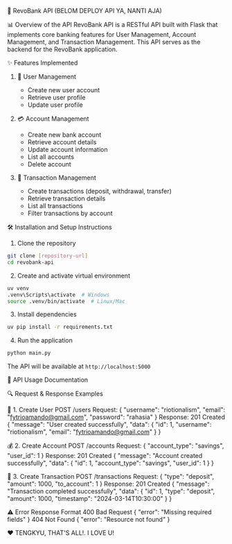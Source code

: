 🏦 RevoBank API
(BELOM DEPLOY API YA, NANTI AJA)

📊 Overview of the API
RevoBank API is a RESTful API built with Flask that implements core banking features for User Management, Account Management, and Transaction Management. This API serves as the backend for the RevoBank application.

✨ Features Implemented
1. 👤 User Management
   - Create new user account
   - Retrieve user profile
   - Update user profile

2. 💳 Account Management
   - Create new bank account
   - Retrieve account details
   - Update account information
   - List all accounts
   - Delete account

3. 💸 Transaction Management
   - Create transactions (deposit, withdrawal, transfer)
   - Retrieve transaction details
   - List all transactions
   - Filter transactions by account

🛠️ Installation and Setup Instructions
1. Clone the repository
```bash
git clone [repository-url]
cd revobank-api
```

2. Create and activate virtual environment
```bash
uv venv
.venv\Scripts\activate  # Windows
source .venv/bin/activate  # Linux/Mac
```

3. Install dependencies
```bash
uv pip install -r requirements.txt
```

4. Run the application
```bash
python main.py
```

The API will be available at `http://localhost:5000`

📝 API Usage Documentation

🔍 Request & Response Examples

👤 1. Create User
POST /users
Request:
{
"username": "riotionalism",
"email": "fytrioamando@gmail.com",
"password": "rahasia"
}
Response: 201 Created
{
"message": "User created successfully",
"data": {
"id": 1,
"username": "riotionalism",
"email": "fytrioamando@gmail.com"
}
}

💰 2. Create Account
POST /accounts
Request:
{
"account_type": "savings",
"user_id": 1
}
Response: 201 Created
{
"message": "Account created successfully",
"data": {
"id": 1,
"account_type": "savings",
"user_id": 1
}
}

💱 3. Create Transaction
POST /transactions
Request:
{
"type": "deposit",
"amount": 1000,
"to_account": 1
}
Response: 201 Created
{
"message": "Transaction completed successfully",
"data": {
"id": 1,
"type": "deposit",
"amount": 1000,
"timestamp": "2024-03-14T10:30:00"
}
}

⚠️ Error Response Format
400 Bad Request
{
"error": "Missing required fields"
}
404 Not Found
{
"error": "Resource not found"
}

❤️ TENGKYU, THAT'S ALL!. I LOVE U!